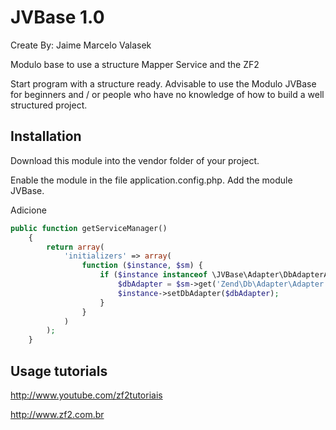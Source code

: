 JVBase 1.0
================
Create By: Jaime Marcelo Valasek

Modulo base to use a structure Mapper Service and the ZF2

Start program with a structure ready. Advisable to use the Modulo JVBase for beginners and / or people who have no knowledge of how to build a well structured project.

Installation
-----
Download this module into the vendor folder of your project.

Enable the module in the file application.config.php. Add the module JVBase.

Adicione 

```php
public function getServiceManager() 
    {
    	return array(
    		'initializers' => array(
    			function ($instance, $sm) {
    				if ($instance instanceof \JVBase\Adapter\DbAdapterAwareInterface) {
    					$dbAdapter = $sm->get('Zend\Db\Adapter\Adapter');
    					$instance->setDbAdapter($dbAdapter);
    				}
    			}
    		)
    	);
    }
```

Usage tutorials
-----
http://www.youtube.com/zf2tutoriais

http://www.zf2.com.br